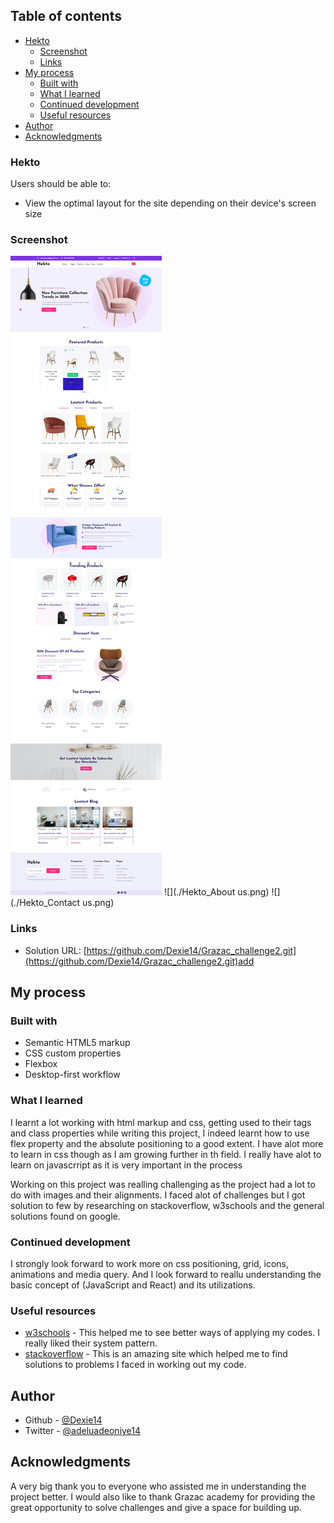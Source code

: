 ## Table of contents

- [Hekto](#Hekto)
  - [Screenshot](#screenshot)
  - [Links](#links)
- [My process](#my-process)
  - [Built with](#built-with)
  - [What I learned](#what-i-learned)
  - [Continued development](#continued-development)
  - [Useful resources](#useful-resources)
- [Author](#author)
- [Acknowledgments](#acknowledgments)


### Hekto

Users should be able to:

- View the optimal layout for the site depending on their device's screen size

### Screenshot

![](./Hekto_Homepage.png)
![](./Hekto_About us.png)
![](./Hekto_Contact us.png)

### Links

- Solution URL: [https://github.com/Dexie14/Grazac_challenge2.git](https://github.com/Dexie14/Grazac_challenge2.git)add

## My process

### Built with

- Semantic HTML5 markup
- CSS custom properties
- Flexbox
- Desktop-first workflow

### What I learned

I learnt a lot working with html markup and css, getting used to their tags and class properties while writing this project, I indeed learnt how to use flex property and the absolute positioning to a good extent. I have alot more to learn in css though as I am growing further in th field. I really have alot to learn on javascrript as it is very important in the process

Working on this project was realling challenging as the project had a lot to do with images and their alignments. I faced alot of challenges but I got solution to few by researching on stackoverflow, w3schools and the general solutions found on google. 

### Continued development

I strongly look forward to work more on css positioning, grid, icons, animations and media query. And I look forward to reallu understanding the basic concept of (JavaScript and React) and its utilizations.

### Useful resources

- [w3schools](https://www.w3schools.com/) - This helped me to see better ways of applying my codes. I really liked their system pattern.
- [stackoverflow](https://stackoverflow.com/) - This is an amazing site which helped me to find solutions to problems I faced in working out my code.

## Author

- Github - [@Dexie14](https://github.com/Dexie14)
- Twitter - [@adeluadeoniye14](https://www.twitter.com/adeluadeoniye14)

## Acknowledgments

A very big thank you to everyone who assisted me in understanding the project better. I would also like to thank Grazac academy for providing the great opportunity to solve challenges and give a space for building up.
